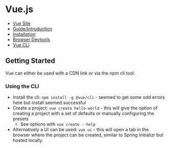 # Vue.js

* [Vue Site](https://vuejs.org/)
* [Guide/Introduction](https://vuejs.org/v2/guide/)
* [Installation](https://vuejs.org/v2/guide/installation.html)
* [Browser Devtools](https://github.com/vuejs/vue-devtools#vue-devtools)
* [Vue CLI](https://cli.vuejs.org/)

## Getting Started

Vue can either be used with a CDN link or via the npm cli tool.

### Using the CLI

* Install the cli: `npm install -g @vue/cli` - seemed to get some odd errors here but install seemed successful
* Create a project: `vue create hello-world` - this will give the option of creating a project with a set of defaults or manually configuring the presets
  * See options with `vue create --help`
* Alternatively a UI can be used: `vue ui` - this will open a tab in the browser where the project can be created, similar to Spring Initializr but hosted locally.